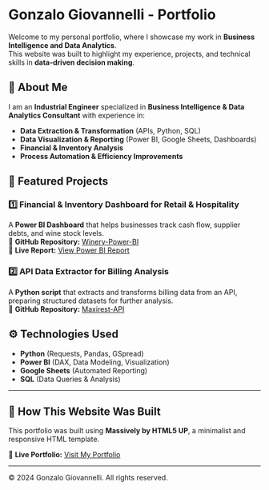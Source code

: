 # Gonzalo Giovannelli - Portfolio

Welcome to my personal portfolio, where I showcase my work in **Business Intelligence and Data Analytics**.  
This website was built to highlight my experience, projects, and technical skills in **data-driven decision making**.

## 🔹 About Me
I am an **Industrial Engineer** specialized in **Business Intelligence & Data Analytics Consultant** with experience in:  
- **Data Extraction & Transformation** (APIs, Python, SQL)  
- **Data Visualization & Reporting** (Power BI, Google Sheets, Dashboards)  
- **Financial & Inventory Analysis**  
- **Process Automation & Efficiency Improvements**  

## 📌 Featured Projects
### **1️⃣ Financial & Inventory Dashboard for Retail & Hospitality**
A **Power BI Dashboard** that helps businesses track cash flow, supplier debts, and wine stock levels.  
🔗 **GitHub Repository:** [Winery-Power-BI](https://github.com/gonzalogiovannelli/Winery-Power-BI)  
🔗 **Live Report:** [View Power BI Report](https://app.powerbi.com/view?r=eyJrIjoiZTM0ZGFmZmItMWZkMC00ODEzLThhZDEtODYyZDlhZGExMjgwIiwidCI6ImJhMWRhMTIzLTdhOTktNDlhNy05Yjk1LWQ2ZGUwOWJjM2RlYSIsImMiOjR9)  

### **2️⃣ API Data Extractor for Billing Analysis**
A **Python script** that extracts and transforms billing data from an API, preparing structured datasets for further analysis.  
🔗 **GitHub Repository:** [Maxirest-API](https://github.com/gonzalogiovannelli/Maxirest-API)  

## ⚙️ Technologies Used
- **Python** (Requests, Pandas, GSpread)
- **Power BI** (DAX, Data Modeling, Visualization)
- **Google Sheets** (Automated Reporting)
- **SQL** (Data Queries & Analysis)

---

## 🚀 How This Website Was Built
This portfolio was built using **Massively by HTML5 UP**, a minimalist and responsive HTML template.  

🔗 **Live Portfolio:** [Visit My Portfolio](https://gonzalogiovannelli.github.io/GonzaloGiovannelli)  

---
© 2024 Gonzalo Giovannelli. All rights reserved.
